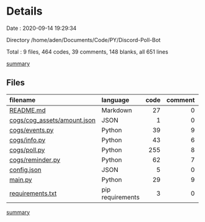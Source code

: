 # Details

Date : 2020-09-14 19:29:34

Directory /home/aden/Documents/Code/PY/Discord-Poll-Bot

Total : 9 files,  464 codes, 39 comments, 148 blanks, all 651 lines

[summary](results.md)

## Files
| filename | language | code | comment | blank | total |
| :--- | :--- | ---: | ---: | ---: | ---: |
| [README.md](/README.md) | Markdown | 27 | 0 | 9 | 36 |
| [cogs/cog_assets/amount.json](/cogs/cog_assets/amount.json) | JSON | 1 | 0 | 0 | 1 |
| [cogs/events.py](/cogs/events.py) | Python | 39 | 9 | 18 | 66 |
| [cogs/info.py](/cogs/info.py) | Python | 43 | 6 | 15 | 64 |
| [cogs/poll.py](/cogs/poll.py) | Python | 255 | 8 | 81 | 344 |
| [cogs/reminder.py](/cogs/reminder.py) | Python | 62 | 7 | 11 | 80 |
| [config.json](/config.json) | JSON | 5 | 0 | 1 | 6 |
| [main.py](/main.py) | Python | 29 | 9 | 12 | 50 |
| [requirements.txt](/requirements.txt) | pip requirements | 3 | 0 | 1 | 4 |

[summary](results.md)